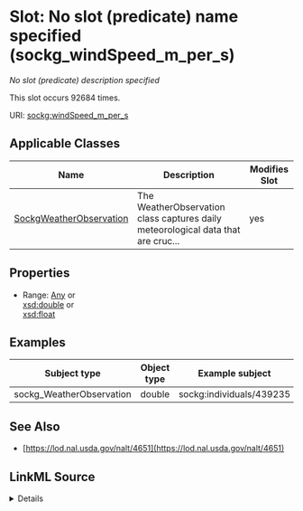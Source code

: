 

# Slot: No slot (predicate) name specified (sockg_windSpeed_m_per_s)


_No slot (predicate) description specified_






This slot occurs 92684 times.


URI: [sockg:windSpeed_m_per_s](https://idir.uta.edu/sockg-ontology/docs/windSpeed_m_per_s)



<!-- no inheritance hierarchy -->





## Applicable Classes

| Name | Description | Modifies Slot |
| --- | --- | --- |
| [SockgWeatherObservation](../classes/SockgWeatherObservation.md) | The WeatherObservation class captures daily meteorological data that are cruc... |  yes  |







## Properties

* Range: [Any](../classes/Any.md)&nbsp;or&nbsp;<br />[xsd:double](http://www.w3.org/2001/XMLSchema#double)&nbsp;or&nbsp;<br />[xsd:float](http://www.w3.org/2001/XMLSchema#float)






## Examples

| Subject type | Object type | Example subject | Example object | Occurrences |
| --- | --- | --- | --- | --- |
| sockg_WeatherObservation | double | sockg:individuals/439235 | 2.4 | 92684 |


## See Also

* [https://lod.nal.usda.gov/nalt/4651](https://lod.nal.usda.gov/nalt/4651)



## LinkML Source

<details>

```yaml
name: sockg_windSpeed_m_per_s
annotations:
  count:
    tag: count
    value: 92684
description: No slot (predicate) description specified
title: No slot (predicate) name specified
examples:
- object:
    example_object: '2.4'
    example_object_type: double
    example_predicate: sockg:windSpeed_m_per_s
    example_subject: sockg:individuals/439235
    example_subject_type: sockg_WeatherObservation
from_schema: soc-kg
see_also:
- https://lod.nal.usda.gov/nalt/4651
rank: 1000
domain: sockg_WeatherObservation
slot_uri: sockg:windSpeed_m_per_s
alias: sockg_windSpeed_m_per_s
domain_of:
- sockg_WeatherObservation
range: Any
any_of:
- range: double
- range: float

```
</details>